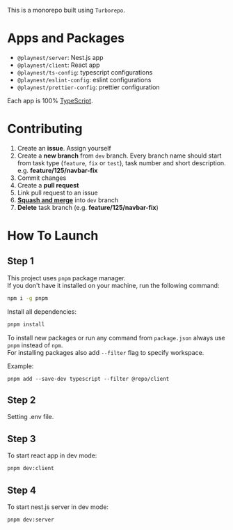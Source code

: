 This is a monorepo built using `Turborepo`.

# Apps and Packages

- `@playnest/server`: Nest.js app
- `@playnest/client`: React app
- `@playnest/ts-config`: typescript configurations
- `@playnest/eslint-config`: eslint configurations
- `@playnest/prettier-config`: prettier configuration

Each app is 100% [TypeScript](https://www.typescriptlang.org/).

# Contributing

1. Create an **issue**. Assign yourself
2. Create a **new branch** from `dev` branch. Every branch name should start from task type (`feature`, `fix` or
   `test`), task number and short description. e.g. **feature/125/navbar-fix**
3. Commit changes
4. Create a **pull request**
5. Link pull request to an issue
6. <ins>**Squash and merge**</ins> into `dev` branch
7. **Delete** task branch (e.g. **feature/125/navbar-fix**)

# How To Launch

## Step 1

This project uses `pnpm` package manager.  
If you don't have it installed on your machine, run the following command:

```bash
npm i -g pnpm
```

Install all dependencies:

```bash
pnpm install
```

To install new packages or run any command from `package.json` always use `pnpm` instead of `npm`.  
For installing packages also add `--filter` flag to specify workspace.

Example:

```
pnpm add --save-dev typescript --filter @repo/client
```

## Step 2

Setting .env file.

## Step 3

To start react app in dev mode:

```bash
pnpm dev:client
```

## Step 4

To start nest.js server in dev mode:

```bash
pnpm dev:server
```
